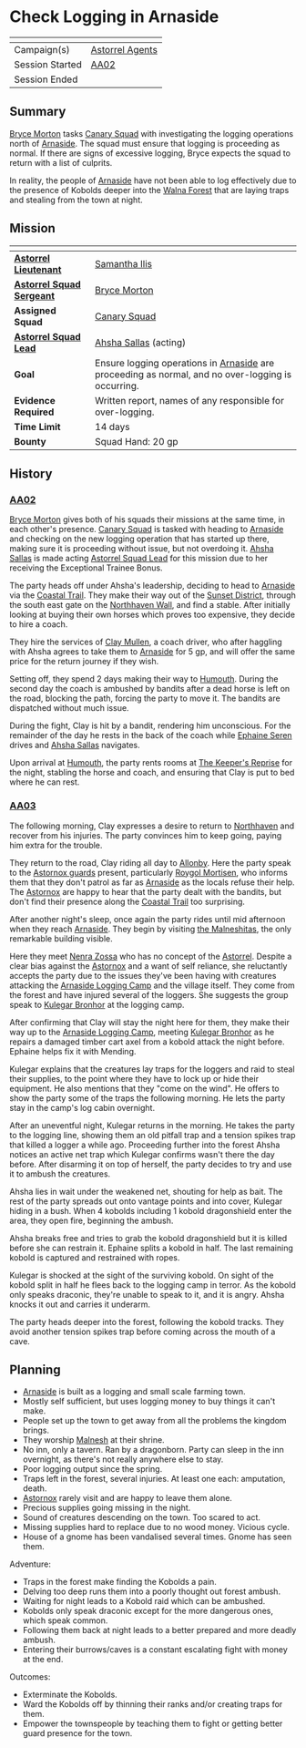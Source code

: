 # Check Logging in Arnaside

| []() | |
| --- | --- |
| Campaign(s) | [Astorrel Agents](../astorrel-agents.md) |
| Session Started | [AA02](../sessions/AA02.md) |
| Session Ended | |

## Summary

[Bryce Morton](../../../astarus/people/bryce-morton.md) tasks [Canary Squad](../../../astarus/civilisations/kingdom-of-astor/organisations/astorrel/squads/canary.md) with investigating the logging operations north of [Arnaside](../../../astarus/places/villages/arnaside.md). The squad must ensure that logging is proceeding as normal. If there are signs of excessive logging, Bryce expects the squad to return with a list of culprits.

In reality, the people of [Arnaside](../../../astarus/places/villages/arnaside.md) have not been able to log effectively due to the presence of Kobolds deeper into the [Walna Forest](../../../astarus/places/forests/walna-forest.md) that are laying traps and stealing from the town at night.

## Mission

| []() | |
| --- | --- |
| **[Astorrel Lieutenant](../../../astarus/civilisations/kingdom-of-astor/organisations/astorrel/ranks/5-lieutenant.md)** | [Samantha Ilis](../../../astarus/people/samantha-ilis.md) |
| **[Astorrel Squad Sergeant](../../../astarus/civilisations/kingdom-of-astor/organisations/astorrel/ranks/4-squad-sergeant.md)** | [Bryce Morton](../../../astarus/people/bryce-morton.md) |
| **Assigned Squad** | [Canary Squad](../../../astarus/civilisations/kingdom-of-astor/organisations/astorrel/squads/canary.md) |
| **[Astorrel Squad Lead](../../../astarus/civilisations/kingdom-of-astor/organisations/astorrel/ranks/3-squad-lead.md)** | [Ahsha Sallas](../../../astarus/people/ahsha-sallas.md) (acting) |
| **Goal** | Ensure logging operations in [Arnaside](../../../astarus/places/villages/arnaside.md) are proceeding as normal, and no over-logging is occurring. |
| **Evidence Required** | Written report, names of any responsible for over-logging. |
| **Time Limit** | 14 days |
| **Bounty** | Squad Hand: 20 gp |

## History

### [AA02](../sessions/AA02.md)

[Bryce Morton](../../../astarus/people/bryce-morton.md) gives both of his squads their missions at the same time, in each other's presence. [Canary Squad](../../../astarus/civilisations/kingdom-of-astor/organisations/astorrel/squads/canary.md) is tasked with heading to [Arnaside](../../../astarus/places/villages/arnaside.md) and checking on the new logging operation that has started up there, making sure it is proceeding without issue, but not overdoing it. [Ahsha Sallas](../../../astarus/people/ahsha-sallas.md) is made acting [Astorrel Squad Lead](../../../astarus/civilisations/kingdom-of-astor/organisations/astorrel/ranks/3-squad-lead.md) for this mission due to her receiving the Exceptional Trainee Bonus.

The party heads off under Ahsha's leadership, deciding to head to [Arnaside](../../../astarus/places/villages/arnaside.md) via the [Coastal Trail](../../../astarus/places/roads/coastal-trail.md). They make their way out of the [Sunset District](../../../astarus/places/districts/sunset-district.md), through the south east gate on the [Northhaven Wall](../../../astarus/places/structures/northhaven-wall.md), and find a stable. After initially looking at buying their own horses which proves too expensive, they decide to hire a coach.

They hire the services of [Clay Mullen](../../../astarus/people/clay-mullen.md), a coach driver, who after haggling with Ahsha agrees to take them to [Arnaside](../../../astarus/places/villages/arnaside.md) for 5 gp, and will offer the same price for the return journey if they wish.

Setting off, they spend 2 days making their way to [Humouth](../../../astarus/places/villages/humouth.md). During the second day the coach is ambushed by bandits after a dead horse is left on the road, blocking the path, forcing the party to move it. The bandits are dispatched without much issue.

During the fight, Clay is hit by a bandit, rendering him unconscious. For the remainder of the day he rests in the back of the coach while [Ephaine Seren](../../../astarus/people/ephaine-seren.md) drives and [Ahsha Sallas](../../../astarus/people/ahsha-sallas.md) navigates.

Upon arrival at [Humouth](../../../astarus/places/villages/humouth.md), the party rents rooms at [The Keeper's Reprise](../../../astarus/places/buildings/inns-taverns/the-keepers-reprise.md) for the night, stabling the horse and coach, and ensuring that Clay is put to bed where he can rest.

### [AA03](../sessions/AA03.md)

The following morning, Clay expresses a desire to return to [Northhaven](../../../astarus/places/cities/northhaven.md) and recover from his injuries. The party convinces him to keep going, paying him extra for the trouble.

They return to the road, Clay riding all day to [Allonby](../../../astarus/places/villages/allonby.md). Here the party speak to the [Astornox guards](../../../astarus/civilisations/kingdom-of-astor/organisations/astornox/ranks/1-guard.md) present, particularly [Roygol Mortisen](../../../astarus/people/roygol-mortisen.md), who informs them that they don't patrol as far as [Arnaside](../../../astarus/places/villages/arnaside.md) as the locals refuse their help. The [Astornox](../../../astarus/civilisations/kingdom-of-astor/organisations/astornox/astornox.md) are happy to hear that the party dealt with the bandits, but don't find their presence along the [Coastal Trail](../../../astarus/places/roads/coastal-trail.md) too surprising.

After another night's sleep, once again the party rides until mid afternoon when they reach [Arnaside](../../../astarus/places/villages/arnaside.md). They begin by visiting [the Malneshitas](../../../astarus/places/buildings/temples/the-malneshitas.md), the only remarkable building visible.

Here they meet [Nenra Zossa](../../../astarus/people/nenra-zossa.md) who has no concept of the [Astorrel](../../../astarus/civilisations/kingdom-of-astor/organisations/astorrel/astorrel.md). Despite a clear bias against the [Astornox](../../../astarus/civilisations/kingdom-of-astor/organisations/astornox/astornox.md) and a want of self reliance, she reluctantly accepts the party due to the issues they've been having with creatures attacking the [Arnaside Logging Camp](../../../astarus/places/structures/arnaside-logging-camp.md) and the village itself. They come from the forest and have injured several of the loggers. She suggests the group speak to [Kulegar Bronhor](../../../astarus/people/kulegar-bronhor.md) at the logging camp.

After confirming that Clay will stay the night here for them, they make their way up to the [Arnaside Logging Camp](../../../astarus/places/structures/arnaside-logging-camp.md), meeting [Kulegar Bronhor](../../../astarus/people/kulegar-bronhor.md) as he repairs a damaged timber cart axel from a kobold attack the night before. Ephaine helps fix it with Mending.

Kulegar explains that the creatures lay traps for the loggers and raid to steal their supplies, to the point where they have to lock up or hide their equipment. He also mentions that they "come on the wind". He offers to show the party some of the traps the following morning. He lets the party stay in the camp's log cabin overnight.

After an uneventful night, Kulegar returns in the morning. He takes the party to the logging line, showing them an old pitfall trap and a tension spikes trap that killed a logger a while ago. Proceeding further into the forest Ahsha notices an active net trap which Kulegar confirms wasn't there the day before. After disarming it on top of herself, the party decides to try and use it to ambush the creatures.

Ahsha lies in wait under the weakened net, shouting for help as bait. The rest of the party spreads out onto vantage points and into cover, Kulegar hiding in a bush. When 4 kobolds including 1 kobold dragonshield enter the area, they open fire, beginning the ambush.

Ahsha breaks free and tries to grab the kobold dragonshield but it is killed before she can restrain it. Ephaine splits a kobold in half. The last remaining kobold is captured and restrained with ropes.

Kulegar is shocked at the sight of the surviving kobold. On sight of the kobold split in half he flees back to the logging camp in terror. As the kobold only speaks draconic, they're unable to speak to it, and it is angry. Ahsha knocks it out and carries it underarm.

The party heads deeper into the forest, following the kobold tracks. They avoid another tension spikes trap before coming across the mouth of a cave.

## Planning

- [Arnaside](../../../astarus/places/villages/arnaside.md) is built as a logging and small scale farming town.
- Mostly self sufficient, but uses logging money to buy things it can't make.
- People set up the town to get away from all the problems the kingdom brings.
- They worship [Malnesh](../../../astarus/gods/gods/malnesh.md) at their shrine.
- No inn, only a tavern. Ran by a dragonborn. Party can sleep in the inn overnight, as there's not really anywhere else to stay.
- Poor logging output since the spring.
- Traps left in the forest, several injuries. At least one each: amputation, death.
- [Astornox](../../../astarus/civilisations/kingdom-of-astor/organisations/astornox/astornox.md) rarely visit and are happy to leave them alone.
- Precious supplies going missing in the night.
- Sound of creatures descending on the town. Too scared to act.
- Missing supplies hard to replace due to no wood money. Vicious cycle.
- House of a gnome has been vandalised several times. Gnome has seen them.

Adventure:

- Traps in the forest make finding the Kobolds a pain.
- Delving too deep runs them into a poorly thought out forest ambush.
- Waiting for night leads to a Kobold raid which can be ambushed.
- Kobolds only speak draconic except for the more dangerous ones, which speak common.
- Following them back at night leads to a better prepared and more deadly ambush.
- Entering their burrows/caves is a constant escalating fight with money at the end.

Outcomes:

- Exterminate the Kobolds.
- Ward the Kobolds off by thinning their ranks and/or creating traps for them.
- Empower the townspeople by teaching them to fight or getting better guard presence for the town.
